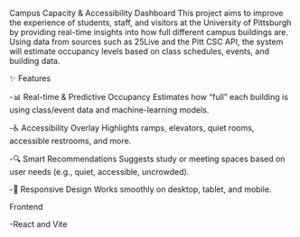 Campus Capacity & Accessibility Dashboard
This project aims to improve the experience of students, staff, and visitors at the University of Pittsburgh by providing real-time insights into how full different campus buildings are. Using data from sources such as 25Live and the Pitt CSC API, the system will estimate occupancy levels based on class schedules, events, and building data.



✨ Features

  -📊 Real-time & Predictive Occupancy
  Estimates how “full” each building is using class/event data and machine-learning models.
  
  -♿ Accessibility Overlay
  Highlights ramps, elevators, quiet rooms, accessible restrooms, and more.
  
  -🔍 Smart Recommendations
  Suggests study or meeting spaces based on user needs (e.g., quiet, accessible, uncrowded).
  
  -📱 Responsive Design
  Works smoothly on desktop, tablet, and mobile.


  Frontend

  -React and Vite
